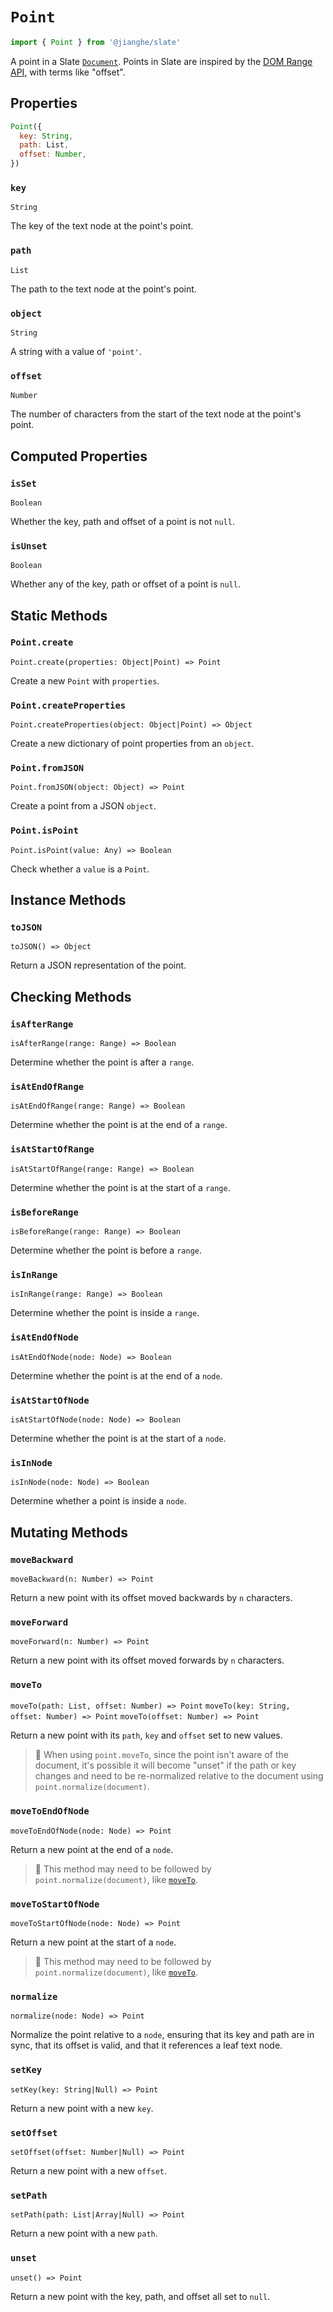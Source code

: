 # `Point`

```js
import { Point } from '@jianghe/slate'
```

A point in a Slate [`Document`](./document.md). Points in Slate are inspired by the [DOM Range API](https://developer.mozilla.org/en-US/docs/Web/API/Range), with terms like "offset".

## Properties

```js
Point({
  key: String,
  path: List,
  offset: Number,
})
```

### `key`

`String`

The key of the text node at the point's point.

### `path`

`List`

The path to the text node at the point's point.

### `object`

`String`

A string with a value of `'point'`.

### `offset`

`Number`

The number of characters from the start of the text node at the point's point.

## Computed Properties

### `isSet`

`Boolean`

Whether the key, path and offset of a point is not `null`.

### `isUnset`

`Boolean`

Whether any of the key, path or offset of a point is `null`.

## Static Methods

### `Point.create`

`Point.create(properties: Object|Point) => Point`

Create a new `Point` with `properties`.

### `Point.createProperties`

`Point.createProperties(object: Object|Point) => Object`

Create a new dictionary of point properties from an `object`.

### `Point.fromJSON`

`Point.fromJSON(object: Object) => Point`

Create a point from a JSON `object`.

### `Point.isPoint`

`Point.isPoint(value: Any) => Boolean`

Check whether a `value` is a `Point`.

## Instance Methods

### `toJSON`

`toJSON() => Object`

Return a JSON representation of the point.

## Checking Methods

### `isAfterRange`

`isAfterRange(range: Range) => Boolean`

Determine whether the point is after a `range`.

### `isAtEndOfRange`

`isAtEndOfRange(range: Range) => Boolean`

Determine whether the point is at the end of a `range`.

### `isAtStartOfRange`

`isAtStartOfRange(range: Range) => Boolean`

Determine whether the point is at the start of a `range`.

### `isBeforeRange`

`isBeforeRange(range: Range) => Boolean`

Determine whether the point is before a `range`.

### `isInRange`

`isInRange(range: Range) => Boolean`

Determine whether the point is inside a `range`.

### `isAtEndOfNode`

`isAtEndOfNode(node: Node) => Boolean`

Determine whether the point is at the end of a `node`.

### `isAtStartOfNode`

`isAtStartOfNode(node: Node) => Boolean`

Determine whether the point is at the start of a `node`.

### `isInNode`

`isInNode(node: Node) => Boolean`

Determine whether a point is inside a `node`.

## Mutating Methods

### `moveBackward`

`moveBackward(n: Number) => Point`

Return a new point with its offset moved backwards by `n` characters.

### `moveForward`

`moveForward(n: Number) => Point`

Return a new point with its offset moved forwards by `n` characters.

### `moveTo`

`moveTo(path: List, offset: Number) => Point`
`moveTo(key: String, offset: Number) => Point`
`moveTo(offset: Number) => Point`

Return a new point with its `path`, `key` and `offset` set to new values.

> 🤖 When using `point.moveTo`, since the point isn't aware of the document, it's possible it will become "unset" if the path or key changes and need to be re-normalized relative to the document using `point.normalize(document)`.

### `moveToEndOfNode`

`moveToEndOfNode(node: Node) => Point`

Return a new point at the end of a `node`.

> 🤖 This method may need to be followed by `point.normalize(document)`, like [`moveTo`](#moveto).

### `moveToStartOfNode`

`moveToStartOfNode(node: Node) => Point`

Return a new point at the start of a `node`.

> 🤖 This method may need to be followed by `point.normalize(document)`, like [`moveTo`](#moveto).

### `normalize`

`normalize(node: Node) => Point`

Normalize the point relative to a `node`, ensuring that its key and path are in sync, that its offset is valid, and that it references a leaf text node.

### `setKey`

`setKey(key: String|Null) => Point`

Return a new point with a new `key`.

### `setOffset`

`setOffset(offset: Number|Null) => Point`

Return a new point with a new `offset`.

### `setPath`

`setPath(path: List|Array|Null) => Point`

Return a new point with a new `path`.

### `unset`

`unset() => Point`

Return a new point with the key, path, and offset all set to `null`.
